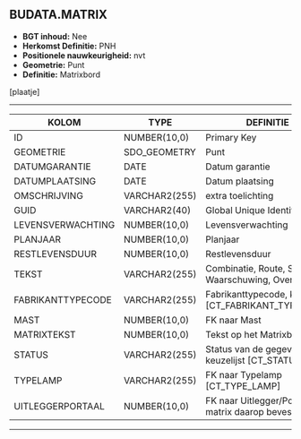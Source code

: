 ﻿## BUDATA.MATRIX


* __BGT inhoud:__ Nee
* __Herkomst Definitie:__ PNH
* __Positionele nauwkeurigheid:__ nvt
* __Geometrie:__ Punt
* __Definitie:__ Matrixbord

[plaatje]

***

|KOLOM                           	|TYPE          	|DEFINITIE|
|------                          	|----          	|-----    |
|ID                              	|NUMBER(10,0)  	|Primary Key|
|GEOMETRIE                       	|SDO_GEOMETRY  	|Punt|
|DATUMGARANTIE                   	|DATE          	|Datum garantie|
|DATUMPLAATSING                  	|DATE          	|Datum plaatsing|
|OMSCHRIJVING                    	|VARCHAR2(255) 	|extra toelichting|
|GUID                            	|VARCHAR2(40)  	|Global Unique Identifier|
|LEVENSVERWACHTING               	|NUMBER(10,0)  	|Levensverwachting|
|PLANJAAR                        	|NUMBER(10,0)  	|Planjaar|
|RESTLEVENSDUUR                  	|NUMBER(10,0)  	|Restlevensduur|
|TEKST                           	|VARCHAR2(255) 	|Combinatie, Route, Snelheid, Waarschuwing, Overig|
|FABRIKANTTYPECODE               	|VARCHAR2(255) 	|Fabrikanttypecode, keuzelijst [CT_FABRIKANT_TYPECODE]|
|MAST                            	|NUMBER(10,0)  	|FK naar Mast|
|MATRIXTEKST                     	|NUMBER(10,0)  	|Tekst op het Matrixbord|
|STATUS                          	|VARCHAR2(255) 	|Status van de gegevens, keuzelijst [CT_STATUS]|
|TYPELAMP                        	|VARCHAR2(255) 	|FK naar Typelamp [CT_TYPE_LAMP]|
|UITLEGGERPORTAAL                	|NUMBER(10,0)  	|FK naar Uitlegger/Portaal als matrix daarop bevestigd is|

***

